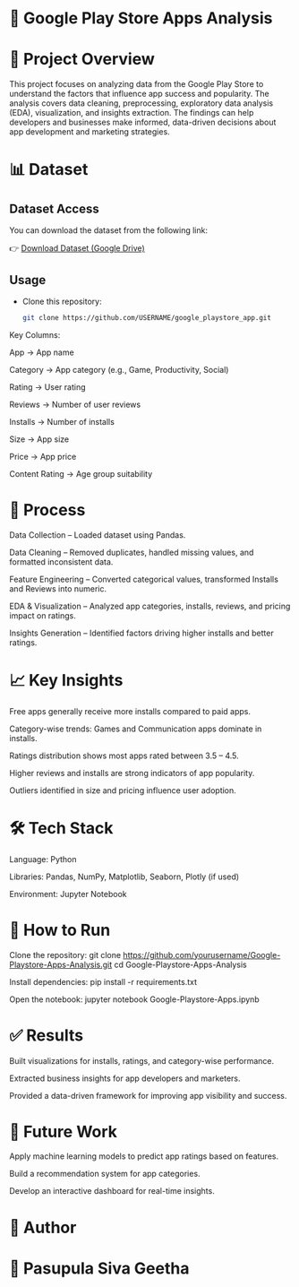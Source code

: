 # 📱 Google Play Store Apps Analysis
# 📌 Project Overview

This project focuses on analyzing data from the Google Play Store to understand the factors that influence app success and popularity. The analysis covers data cleaning, preprocessing, exploratory data analysis (EDA), visualization, and insights extraction. The findings can help developers and businesses make informed, data-driven decisions about app development and marketing strategies.

# 📊 Dataset

## Dataset Access

You can download the dataset from the following link:

👉 [Download Dataset (Google Drive)](https://drive.google.com/uc?export=download&id=1Wtm4_IGr4icsAmbqkkqQTNsCPQlDaYqS)

## Usage

- Clone this repository:
  ```bash
  git clone https://github.com/USERNAME/google_playstore_app.git

Key Columns:

App → App name

Category → App category (e.g., Game, Productivity, Social)

Rating → User rating

Reviews → Number of user reviews

Installs → Number of installs

Size → App size

Price → App price

Content Rating → Age group suitability

# 🔑 Process

Data Collection – Loaded dataset using Pandas.

Data Cleaning – Removed duplicates, handled missing values, and formatted inconsistent data.

Feature Engineering – Converted categorical values, transformed Installs and Reviews into numeric.

EDA & Visualization – Analyzed app categories, installs, reviews, and pricing impact on ratings.

Insights Generation – Identified factors driving higher installs and better ratings.

# 📈 Key Insights

Free apps generally receive more installs compared to paid apps.

Category-wise trends: Games and Communication apps dominate in installs.

Ratings distribution shows most apps rated between 3.5 – 4.5.

Higher reviews and installs are strong indicators of app popularity.

Outliers identified in size and pricing influence user adoption.

# 🛠️ Tech Stack

Language: Python

Libraries: Pandas, NumPy, Matplotlib, Seaborn, Plotly (if used)

Environment: Jupyter Notebook

# 🚀 How to Run

Clone the repository: git clone https://github.com/yourusername/Google-Playstore-Apps-Analysis.git
                      cd Google-Playstore-Apps-Analysis


Install dependencies: pip install -r requirements.txt


Open the notebook: jupyter notebook Google-Playstore-Apps.ipynb

# ✅ Results

Built visualizations for installs, ratings, and category-wise performance.

Extracted business insights for app developers and marketers.

Provided a data-driven framework for improving app visibility and success.

# 🔮 Future Work

Apply machine learning models to predict app ratings based on features.

Build a recommendation system for app categories.

Develop an interactive dashboard for real-time insights.

# 📌 Author

# 👤 Pasupula Siva Geetha
